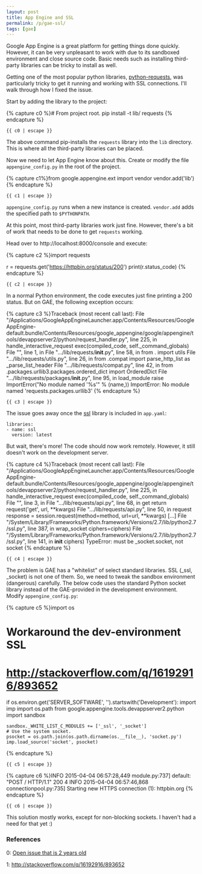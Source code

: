```yaml
---
layout: post
title: App Engine and SSL
permalink: /p/gae-ssl/
tags: [gae]
---
```


Google App Engine is a great platform for getting things done quickly.
However, it can be very unpleasant to work with due to its sandboxed environment
and close source code. Basic needs such as installing third-party
libraries can be tricky to install as well.

Getting one of the most
popular python libraries, [python-requests](http://docs.python-requests.org/en/latest/),
was particularly tricky to get it running and working with SSL connections.
I'll walk through how I fixed the issue.

Start by adding the library to the project:

{% capture c0 %}# From project root.
pip install -t lib/ requests
{% endcapture %}

<pre><code class="bash">{{ c0 | escape }}</code></pre>

The above command pip-installs the `requests` library into the `lib`
directory. This is where all the third-party libraries can be placed.

Now we need to let App Engine know about this. Create or modify the file
`appengine_config.py` in the root of the project.

{% capture c1%}from google.appengine.ext import vendor
vendor.add('lib')
{% endcapture %}

<pre><code class="python">{{ c1 | escape }}</code></pre>

`appengine_config.py` runs when a new instance is created. `vendor.add` adds the specified path to `$PYTHONPATH`.

At this point, most third-party libraries work just fine. However,
there's a bit of work that needs to be done to get `requests` working.

Head over to http://localhost:8000/console and execute:

{% capture c2 %}import requests

r = requests.get('https://httpbin.org/status/200')
print(r.status_code)
{% endcapture %}

<pre><code class="python">{{ c2 | escape }}</code></pre>

In a normal Python environment, the code executes just fine printing a
200 status. But on GAE, the following exception occurs:

{% capture c3 %}Traceback (most recent call last):
  File
"/Applications/GoogleAppEngineLauncher.app/Contents/Resources/GoogleAppEngine-default.bundle/Contents/Resources/google_appengine/google/appengine/tools/devappserver2/python/request_handler.py",
line 225, in handle_interactive_request
    exec(compiled_code, self._command_globals)
  File "<string>", line 1, in <module>
  File ".../lib/requests/__init__.py", line 58, in <module>
    from . import utils
  File ".../lib/requests/utils.py", line 26, in <module>
    from .compat import parse_http_list as _parse_list_header
  File ".../lib/requests/compat.py", line 42, in <module>
    from .packages.urllib3.packages.ordered_dict import OrderedDict
  File ".../lib/requests/packages/__init__.py", line 95, in load_module
    raise ImportError("No module named '%s'" % (name,))
ImportError: No module named 'requests.packages.urllib3'
{% endcapture %}

<pre><code class="python">{{ c3 | escape }}</code></pre>

The issue goes away once the
[ssl](https://cloud.google.com/appengine/docs/python/sockets/ssl_support) library is included in `app.yaml`:

<pre>
<code class="nohighlight">libraries:
- name: ssl
  version: latest
</code></pre>

But wait, there's more! The code should now work remotely.
However, it still doesn't work on the development server.

{% capture c4 %}Traceback (most recent call last):
  File "/Applications/GoogleAppEngineLauncher.app/Contents/Resources/GoogleAppEngine-default.bundle/Contents/Resources/google_appengine/google/appengine/tools/devappserver2/python/request_handler.py", line 225, in handle_interactive_request
    exec(compiled_code, self._command_globals)
  File "<string>", line 3, in <module>
  File ".../lib/requests/api.py", line 68, in get
    return request('get', url, **kwargs)
  File ".../lib/requests/api.py", line 50, in request
    response = session.request(method=method, url=url, **kwargs)
  [...]
  File "/System/Library/Frameworks/Python.framework/Versions/2.7/lib/python2.7/ssl.py", line 387, in wrap_socket
    ciphers=ciphers)
  File "/System/Library/Frameworks/Python.framework/Versions/2.7/lib/python2.7/ssl.py", line 141, in __init__
    ciphers)
TypeError: must be _socket.socket, not socket
{% endcapture %}

<pre><code class="python">{{ c4 | escape }}</code></pre>

The problem is GAE has a "whitelist" of select standard libraries.
SSL (_ssl, _socket) is not one of them.
So, we need to tweak the sandbox environment (dangerous) carefully.
The below code uses the standard Python socket library instead of the GAE-provided
in the development environment. Modify `appengine_config.py`:

{% capture c5 %}import os

# Workaround the dev-environment SSL
#   http://stackoverflow.com/q/16192916/893652
if os.environ.get('SERVER_SOFTWARE', '').startswith('Development'):
    import imp
    import os.path
    from google.appengine.tools.devappserver2.python import sandbox

    sandbox._WHITE_LIST_C_MODULES += ['_ssl', '_socket']
    # Use the system socket.
    psocket = os.path.join(os.path.dirname(os.__file__), 'socket.py')
    imp.load_source('socket', psocket)
{% endcapture %}

<pre><code class="python">{{ c5 | escape }}</code></pre>

{% capture c6 %}INFO     2015-04-04 06:57:28,449 module.py:737] default: "POST / HTTP/1.1" 200 4
INFO     2015-04-04 06:57:46,868 connectionpool.py:735] Starting new HTTPS connection
    (1): httpbin.org
{% endcapture %}

<pre><code class="nohighlight">{{ c6 | escape }}</code></pre>

This solution mostly works, except for non-blocking sockets.
I haven't had a need for that yet :)

### References
0: [Open issue that is 2 years old](https://code.google.com/p/googleappengine/issues/detail?id=9246)

1: http://stackoverflow.com/q/16192916/893652
